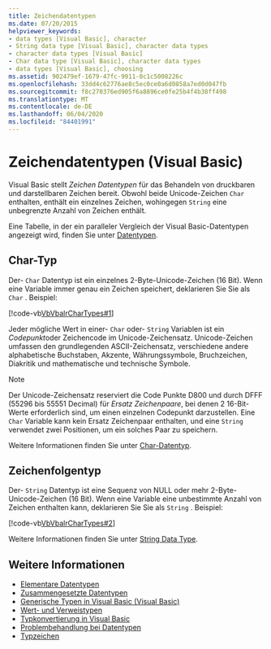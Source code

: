 ```yaml
---
title: Zeichendatentypen
ms.date: 07/20/2015
helpviewer_keywords:
- data types [Visual Basic], character
- String data type [Visual Basic], character data types
- character data types [Visual Basic]
- Char data type [Visual Basic], character data types
- data types [Visual Basic], choosing
ms.assetid: 902479ef-1679-47fc-9911-0c1c5008226c
ms.openlocfilehash: 33dd4c62776ae8c5ec0ce0a6d0858a7ed0d047fb
ms.sourcegitcommit: f8c270376ed905f6a8896ce0fe25b4f4b38ff498
ms.translationtype: MT
ms.contentlocale: de-DE
ms.lasthandoff: 06/04/2020
ms.locfileid: "84401991"
---
```

# <a name="character-data-types-visual-basic"></a>Zeichendatentypen (Visual Basic)
Visual Basic stellt *Zeichen Datentypen* für das Behandeln von druckbaren und darstellbaren Zeichen bereit. Obwohl beide Unicode-Zeichen `Char` enthalten, enthält ein einzelnes Zeichen, wohingegen `String` eine unbegrenzte Anzahl von Zeichen enthält.  
  
 Eine Tabelle, in der ein paralleler Vergleich der Visual Basic-Datentypen angezeigt wird, finden Sie unter [Datentypen](../../../language-reference/data-types/index.md).  
  
## <a name="char-type"></a>Char-Typ  
 Der- `Char` Datentyp ist ein einzelnes 2-Byte-Unicode-Zeichen (16 Bit). Wenn eine Variable immer genau ein Zeichen speichert, deklarieren Sie Sie als `Char` . Beispiel:  
  
 [!code-vb[VbVbalrCharTypes#1](~/samples/snippets/visualbasic/VS_Snippets_VBCSharp/vbvbalrchartypes/vb/module1.vb#1)]
  
 Jeder mögliche Wert in einer- `Char` oder- `String` Variablen ist ein *Codepunkt*oder Zeichencode im Unicode-Zeichensatz. Unicode-Zeichen umfassen den grundlegenden ASCII-Zeichensatz, verschiedene andere alphabetische Buchstaben, Akzente, Währungssymbole, Bruchzeichen, Diakritik und mathematische und technische Symbole.  
  
> [!NOTE]
> Der Unicode-Zeichensatz reserviert die Code Punkte D800 und durch DFFF (55296 bis 55551 Decimal) für *Ersatz Zeichenpaare*, bei denen 2 16-Bit-Werte erforderlich sind, um einen einzelnen Codepunkt darzustellen. Eine `Char` Variable kann kein Ersatz Zeichenpaar enthalten, und eine `String` verwendet zwei Positionen, um ein solches Paar zu speichern.  
  
 Weitere Informationen finden Sie unter [Char-Datentyp](../../../language-reference/data-types/char-data-type.md).  
  
## <a name="string-type"></a>Zeichenfolgentyp  
 Der- `String` Datentyp ist eine Sequenz von NULL oder mehr 2-Byte-Unicode-Zeichen (16 Bit). Wenn eine Variable eine unbestimmte Anzahl von Zeichen enthalten kann, deklarieren Sie Sie als `String` . Beispiel:  
  
 [!code-vb[VbVbalrCharTypes#2](~/samples/snippets/visualbasic/VS_Snippets_VBCSharp/vbvbalrchartypes/vb/module1.vb#2)]
  
 Weitere Informationen finden Sie unter [String Data Type](../../../language-reference/data-types/string-data-type.md).  
  
## <a name="see-also"></a>Weitere Informationen

- [Elementare Datentypen](elementary-data-types.md)
- [Zusammengesetzte Datentypen](composite-data-types.md)
- [Generische Typen in Visual Basic (Visual Basic)](generic-types.md)
- [Wert- und Verweistypen](value-types-and-reference-types.md)
- [Typkonvertierung in Visual Basic](type-conversions.md)
- [Problembehandlung bei Datentypen](troubleshooting-data-types.md)
- [Typzeichen](type-characters.md)
